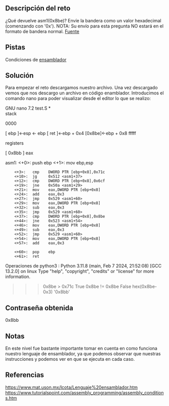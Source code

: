## Descripción del reto
¿Qué devuelve asm1(0x8be)? Envíe la bandera como un valor hexadecimal (comenzando con '0x'). NOTA: Su envío para esta pregunta NO estará en el formato de bandera normal. [Fuente](https://jupiter.challenges.picoctf.org/static/66c927e32f3d7be7a62d13a7c2250943/test.S)

## Pistas
Condiciones de [ensamblador](https://www.tutorialspoint.com/assembly_programming/assembly_conditions.htm)
## Solución
Para empezar el reto descargamos nuestro archivo. 
Una vez descargado vemos que nos descargo un archivo en código enamblador.
Introducimos el comando nano para poder visualizar desde el editor lo que se realizo:

  GNU nano 7.2                                                                     test.S *                                                                            
stack

0000

[ ebp ]<-esp <- ebp
[ ret ]<-ebp + 0x4
[0x8be]<-ebp + 0x8
fffff


registers

[ 0x8bb ] eax

asm1:
        <+0>:   push   ebp
        <+1>:   mov    ebp,esp

        <+3>:   cmp    DWORD PTR [ebp+0x8],0x71c
        <+10>:  jg     0x512 <asm1+37>
        <+12>:  cmp    DWORD PTR [ebp+0x8],0x6cf
        <+19>:  jne    0x50a <asm1+29>
        <+21>:  mov    eax,DWORD PTR [ebp+0x8]
        <+24>:  add    eax,0x3
        <+27>:  jmp    0x529 <asm1+60>
        <+29>:  mov    eax,DWORD PTR [ebp+0x8]
        <+32>:  sub    eax,0x3
        <+35>:  jmp    0x529 <asm1+60>
        <+37>:  cmp    DWORD PTR [ebp+0x8],0x8be
        <+44>:  jne    0x523 <asm1+54>
        <+46>:  mov    eax,DWORD PTR [ebp+0x8]
        <+49>:  sub    eax,0x3
        <+52>:  jmp    0x529 <asm1+60>
        <+54>:  mov    eax,DWORD PTR [ebp+0x8]
        <+57>:  add    eax,0x3

        <+60>:  pop    ebp
        <+61>:  ret    



Operaciones de python3 :
Python 3.11.8 (main, Feb  7 2024, 21:52:08) [GCC 13.2.0] on linux
Type "help", "copyright", "credits" or "license" for more information.
>>> 0x8be >   0x71c
True
>>> 0x8be !=   0x8be 
False
>>> hex(0x8be-0x3)
'0x8bb'
>>> 


## Contraseña obtenida 
0x8bb
## Notas 
En este nivel fue bastante importante tomar en cuenta en como funciona nuestro lenguaje de ensamblador, ya que podemos observar que nuestras instrucciones y podemos ver en que se ejecuta en cada caso. 
## Referencias 
https://www.mat.uson.mx/lcota/Lenguaje%20ensamblador.htm
https://www.tutorialspoint.com/assembly_programming/assembly_conditions.htm
